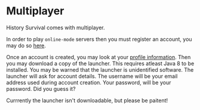 # Multiplayer

History Survival comes with multiplayer.

In order to play ```online-mode``` servers then you must register an account, you may do so [here](/api/auth/register.php).

Once an account is created, you may look at your [profile information](/profile.php). Then you may download a copy of the launcher. This requires atleast Java 8 to be installed. You may be warned that the launcher is unidentified software. The launcher will ask for account details. The username will be your email address used during account creation. Your password, will be your password. Did you guess it?

Currrently the launcher isn't downloadable, but please be paitent!